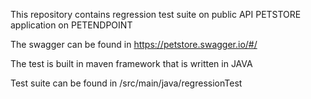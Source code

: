 This repository contains regression test suite on public API PETSTORE application on PETENDPOINT

The swagger can be found in https://petstore.swagger.io/#/

The test is built in maven framework that is written in JAVA

Test suite can be found in /src/main/java/regressionTest
